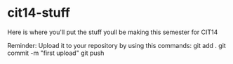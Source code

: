 # cit14-stuff
Here is where you'll put the stuff youll be making this semester for CIT14

Reminder: Upload it to your repository by using this commands:
git add . 
git commit -m "first upload"
git push
